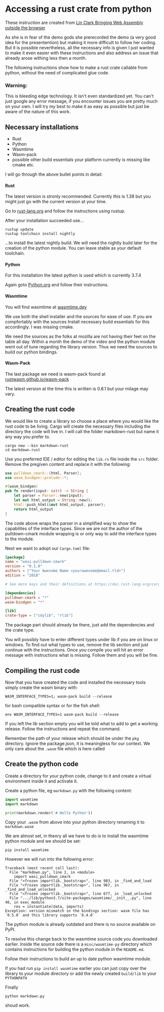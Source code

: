 # Accessing a rust crate from python

These instruction are created from
[Lin Clark Bringing Web Assembly outside the browser ](https://youtu.be/fh9WXPu0hw8?t=116)

As she is in fear of the demo gods she prerecorded the demo (a very good idea for the presentention) but making it more difficult to follow her coding. But it is possible nevertheless, all the necessary info is given I just wanted to make it even easier with these instructions and also address an issue that already arose withing less then a month.

The following instructions show how to make a rust crate callable from python, without the need of complicated glue code.

### Warning:
This is bleeding edge technology. It isn't even standardized yet. You can't just google any error message, if you encounter issues you are pretty much on your own. I will try my best to make it as easy as possible but just be aware of the nature of this work.

## Necessary installations

- Rust
- Python
- Wasmtime
- Wasm-pack
- possible other build essentials your platform currently is missing like cmake etc.

I will go through the above bullet points in detail:

#### Rust

The latest version is stronly recommended. Currently this is 1.38 but you might just go with the current version at your time.

Go to [rust-lang.org](https://www.rust-lang.org/tools/install) and follow the instructions using rustup.

After your installation succeeded use...

```
rustup update
rustup toolchain install nightly
```

...to install the latest nightly build. We will need the nightly build later for the creation of the python module. You can leave stable as your default toolchain.

#### Python

For this installation the latest python is used which is currently 3.7.4

Again goto [Python.org](https://www.python.org/) and follow their instructions.

#### Wasmtime

You will find wasmtime at [wasmtime.dev](https://rustwasm.github.io/wasm-pack/)

We use both the shell installer and the sources for ease of use. If you are compfortably with the sources Install necessary build essentials for this accordingly. I was missing cmake.

We need the sources as the folks at mozilla are not having their feet on the table all day. Within a month the demo of the video and the python module went out of tune regarding the library version. Thus we need the sources to build our python bindings.

#### Wasm-Pack

The last package we need is wasm-pack found at [rustwasm.github.io/wasm-pack](https://rustwasm.github.io/wasm-pack/)

The latest version at the time this is written is 0.8.1 but your milage may vary.

## Creating the rust code

We would like to create a library so choose a place where you would like the rust code to be living. Cargo will create the necessary files including the directory the code will live in. I will call the folder markdown-rust but name it any way you prefer to.

```
cargo new --bin markdown-rust
cd markdown-rust
```

Use you preferred IDE / editor for editing the `lib.rs` file inside the `src` folder.
Remove the pregiven content and replace it with the following:

```rust
use pulldown_cmark::{html, Parser};
use wasm_bindgen::prelude::*;

#[wasm_bindgen]
pub fn render(input: &str) -> String {
    let parser = Parser::new(input);
    let mut html_output = String::new();
    html::push_html(&mut html_output, parser);
    return html_output
}
```

The code above wraps the parser in a simplified way to show the capabilites of the interface types. Since we are not the author of the pulldown-cmark module wrapping is or only way to add the interface types to the module.

Next we want to adopt our `Cargo.toml` file:

```toml
[package]
name = "wasi-pulldown-cmark"
version = "0.1.0"
authors = ["Your Awesome Name <yourawesome@email.tld>"]
edition = "2018"

# See more keys and their definitions at https://doc.rust-lang.org/cargo/reference/manifest.html

[dependencies]
pulldown-cmark = "*"
wasm-bindgen = "*"

[lib]
crate-type = ["cdylib", "rlib"]
```

The package part should already be there, just add the dependencies and the crate type.

You will possibly have to enter different types under lib if you are on linux or windows. To find out what types to use, remove the lib section and just continue with the instructions. Once you compile you will hit an error message with instructions what is missing. Follow them and you will be fine.

## Compiling the rust code

Now that you have created the code and installed the necessary tools simply create the wasm binary with:

```
WASM_INTERFACE_TYPES=1; wasm-pack build --release
```

for bash compatible syntax
or for the fish shell:

```
env WASM_INTERFACE_TYPES=1 wasm-pack build --release
```

If you left the lib section empty you will be told what to add to get a working release. Follow the instructions and repeat the command.

Remember the path of your release which should be under the `pkg` directory. Ignore the package.json, it is meaningless for our context. We only care about the `.wasm` file which is here called 

## Create the python code

Create a directory for your python code, change to it and create a virtual environment inside it and activate it.

Create a python file, eg `markdown.py` with the following content:

```python
import wasmtime
import markdown

print(markdown.render('# Hello Python'))
```

Copy your `.wasm` from above into your python directory renaming it to `markdown.wasm`

We are almost set, in theory all we have to do is to install the wasmtime python module and we should be set:

```
pip install wasmtime
```

However we will run into the following error:

```
Traceback (most recent call last):
  File "markdown.py", line 2, in <module>
    import wasi_pulldown_cmark
  File "<frozen importlib._bootstrap>", line 983, in _find_and_load
  File "<frozen importlib._bootstrap>", line 967, in _find_and_load_unlocked
  File "<frozen importlib._bootstrap>", line 677, in _load_unlocked
  File ".../lib/python3.7/site-packages/wasmtime/__init__.py", line 46, in exec_module
    res = instantiate(data, imports)
Exception: version mismatch in the bindings section: wasm file has `0.5.0` and this library supports `0.4.0`
```

The python module is already outdated and there is no source available on PyPI.

To resolve this change back to the wasmtime source code you downloaded earlier. Inside the source ode there is a `misc/wasmtime-py` directory which contains instructions for building the python module in the `README.md`.

Follow their instructions to build an up to date python wasmtime module.

If you had run `pip install wasmtime` earlier you can just copy over the library to your module directory or add the newly created `build/lib` to your `PYTHONPATH`

Finally

`python markdown.py`

shoud work. 










